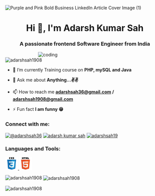 ![Purple and Pink Bold Business LinkedIn Article Cover Image (1)](https://github.com/user-attachments/assets/af4d9cb3-fb89-482c-a1e6-2a7a138f7376)

<h1 align="center">Hi 👋, I'm Adarsh Kumar Sah</h1>
<h3 align="center">A passionate frontend Software Engineer from India</h3>

<img align="right" alt="coding" width="400" src="https://user-images.githubusercontent.com/55389276/140866485-8fb1c876-9a8f-4d6a-98dc-08c4981eaf70.gif">

<p align="left"> <img src="https://komarev.com/ghpvc/?username=adarshsah1908&label=Profile%20views&color=0e75b6&style=flat" alt="adarshsah1908" /> </p>

- 🌱 I’m currently Training course on **PHP, mySQL and Java**

- 💬 Ask me about **Anything...✌️✌️**

- 📫 How to reach me **adarshsah36@gmail.com / adarshsah1908@gmail.com**

- ⚡ Fun fact **I am funny 😁**

<h3 align="left">Connect with me:</h3>
<p align="left">
<a href="https://twitter.com/@adarshsah36" target="blank"><img align="center" src="https://raw.githubusercontent.com/rahuldkjain/github-profile-readme-generator/master/src/images/icons/Social/twitter.svg" alt="@adarshsah36" height="30" width="40" /></a>
<a href="https://linkedin.com/in/adarsh kumar sah" target="blank"><img align="center" src="https://raw.githubusercontent.com/rahuldkjain/github-profile-readme-generator/master/src/images/icons/Social/linked-in-alt.svg" alt="adarsh kumar sah" height="30" width="40" /></a>
<a href="https://instagram.com/adarshsah19" target="blank"><img align="center" src="https://raw.githubusercontent.com/rahuldkjain/github-profile-readme-generator/master/src/images/icons/Social/instagram.svg" alt="adarshsah19" height="30" width="40" /></a>
</p>

<h3 align="left">Languages and Tools:</h3>
<p align="left"> <a href="https://www.w3schools.com/css/" target="_blank" rel="noreferrer"> <img src="https://raw.githubusercontent.com/devicons/devicon/master/icons/css3/css3-original-wordmark.svg" alt="css3" width="40" height="40"/> </a> <a href="https://www.w3.org/html/" target="_blank" rel="noreferrer"> <img src="https://raw.githubusercontent.com/devicons/devicon/master/icons/html5/html5-original-wordmark.svg" alt="html5" width="40" height="40"/> </a> </p>

<p><img align="left" src="https://github-readme-stats.vercel.app/api/top-langs?username=adarshsah1908&show_icons=true&locale=en&layout=compact" alt="adarshsah1908" /></p>

<p>&nbsp;<img align="center" src="https://github-readme-stats.vercel.app/api?username=adarshsah1908&show_icons=true&locale=en" alt="adarshsah1908" /></p>

<p><img align="center" src="https://github-readme-streak-stats.herokuapp.com/?user=adarshsah1908&" alt="adarshsah1908" /></p>

